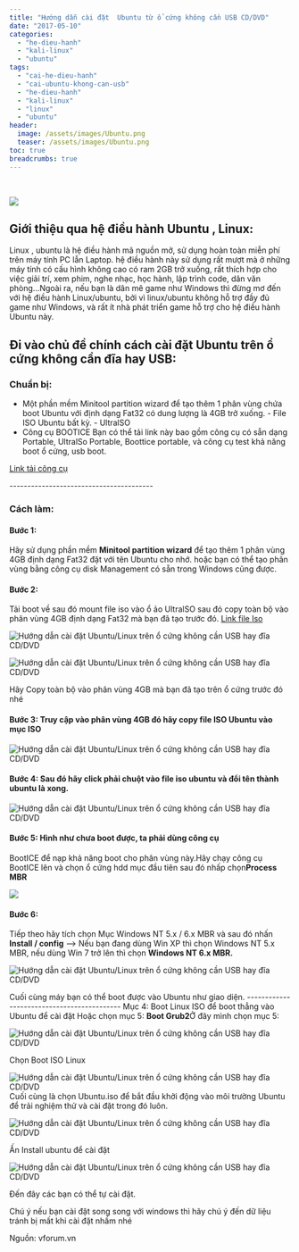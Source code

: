 ```yaml
---
title: "Hướng dẫn cài đặt  Ubuntu từ ổ cứng không cần USB CD/DVD"
date: "2017-05-10"
categories: 
  - "he-dieu-hanh"
  - "kali-linux"
  - "ubuntu"
tags: 
  - "cai-he-dieu-hanh"
  - "cai-ubuntu-khong-can-usb"
  - "he-dieu-hanh"
  - "kali-linux"
  - "linux"
  - "ubuntu"
header:
  image: /assets/images/Ubuntu.png
  teaser: /assets/images/Ubuntu.png
toc: true
breadcrumbs: true
---
```


 

![](/assets/images/Ubuntu.png)

## **Giới thiệu qua hệ điều hành Ubuntu , Linux:** 

Linux , ubuntu là hệ điều hành mã nguồn mở, sử dụng hoàn toàn miễn phí trên máy tính PC lẫn Laptop. hệ điều hành này sử dụng rất mượt mà ở những máy tính có cấu hình không cao có ram 2GB trở xuống, rất thích hợp cho việc giải trí, xem phim, nghe nhạc, học hành, lập trình code, dân văn phòng...Ngoài ra, nếu bạn là dân mê game như Windows thì đừng mơ đến với hệ điều hành Linux/ubuntu, bởi vì linux/ubuntu không hỗ trợ đầy đủ game như Windows, và rất ít nhà phát triển game hỗ trợ cho hệ điều hành Ubuntu này.

## **Đi vào chủ đề chính cách cài đặt Ubuntu trên ổ cứng không cần đĩa hay USB:**

### **Chuẩn bị:**

- Một phần mềm Minitool partition wizard để tạo thêm 1 phân vùng chứa boot Ubuntu với định dạng Fat32 có dung lượng là 4GB trở xuống. - File ISO Ubuntu bất kỳ. - UltralSO
- Công cụ BOOTICE Bạn có thể tải link này bao gồm công cụ có sẵn dạng Portable, UltralSo Portable, Boottice portable, và công cụ test khả năng boot ổ cứng, usb boot.

[Link tải công cụ](https://drive.google.com/open?id=0B3FpmWUmd-t4Wm5jLWs5amRjTG8)

\----------------------------------------

### Cách làm: 

#### Bước 1: 

Hãy sử dụng phần mềm **Minitool partition wizard** để tạo thêm 1 phân vùng 4GB định dạng Fat32 đặt với tên Ubuntu cho nhớ. hoặc bạn có thể tạo phân vùng bằng công cụ disk Management có sẵn trong Windows cũng được.

#### Bước 2: 

Tải boot về sau đó mount file iso vào ổ ảo UltralSO sau đó copy toàn bộ vào phân vùng 4GB định dạng Fat32 mà bạn đã tạo trước đó. [Link file Iso](https://drive.google.com/open?id=0B3FpmWUmd-t4V2FuVUpENTNiaG8)

![Hướng dẫn cài đặt Ubuntu/Linux trên ổ cứng không cần USB hay đĩa CD/DVD](/assets/images/0000.png "0000")

![Hướng dẫn cài đặt Ubuntu/Linux trên ổ cứng không cần USB hay đĩa CD/DVD](/assets/images/000.png "000")

Hãy Copy toàn bộ vào phân vùng 4GB mà bạn đã tạo trên ổ cứng trước đó nhé

#### **Bước 3:** Truy cập vào phân vùng 4GB đó hãy copy file ISO Ubuntu vào mục ISO

![Hướng dẫn cài đặt Ubuntu/Linux trên ổ cứng không cần USB hay đĩa CD/DVD](/assets/images/116.png "11(6)")

#### **Bước 4:** Sau đó hãy click phải chuột vào file iso ubuntu và đổi tên thành **ubuntu** là xong.

![Hướng dẫn cài đặt Ubuntu/Linux trên ổ cứng không cần USB hay đĩa CD/DVD](/assets/images/221.png "22(1)")

#### **Bước 5:** Hình như chưa boot được, ta phải dùng công cụ

BootICE để nạp khả năng boot cho phân vùng này.Hãy chạy công cụ BootICE lên và chọn ổ cứng hdd mục đầu tiên sau đó nhấp chọn**Process MBR**

![](/assets/images/vforum.vn-252077-w2fuqfn.png)

#### **Bước 6:**

Tiếp theo hãy tích chọn Mục Windows NT 5.x / 6.x MBR và sau đó nhấn **Install / config** --> Nếu bạn đang dùng Win XP thì chọn Windows NT 5.x MBR, nếu dùng Win 7 trở lên thì chọn **Windows NT 6.x MBR.**

![Hướng dẫn cài đặt Ubuntu/Linux trên ổ cứng không cần USB hay đĩa CD/DVD](/assets/images/333.png "333")

Cuối cùng máy bạn có thể boot được vào Ubuntu như giao diện. ------------------------------------------- Mục 4: Boot Linux ISO để boot thẳng vào Ubuntu để cài đặt Hoặc chọn mục 5: **Boot Grub2**Ở đây mình chọn mục 5:

![Hướng dẫn cài đặt Ubuntu/Linux trên ổ cứng không cần USB hay đĩa CD/DVD](/assets/images/143.png "1(43)")

Chọn Boot ISO Linux

![Hướng dẫn cài đặt Ubuntu/Linux trên ổ cứng không cần USB hay đĩa CD/DVD](/assets/images/228.png "2(28)")Cuối cùng là chọn Ubuntu.iso để bắt đầu khởi động vào môi trường Ubuntu để trải nghiệm thử và cài đặt trong đó luôn.

![Hướng dẫn cài đặt Ubuntu/Linux trên ổ cứng không cần USB hay đĩa CD/DVD](/assets/images/323.png "3(23)")

Ấn Install ubuntu để cài đặt

![Hướng dẫn cài đặt Ubuntu/Linux trên ổ cứng không cần USB hay đĩa CD/DVD](/assets/images/screenshot-from-2016-06-10-09-18-26.png "screenshot from 2016 06 10 09 18 26")

Đến đây các bạn có thể tự cài đặt.

Chú ý nếu bạn cài đặt song song với windows thì hãy chú ý đến dữ liệu tránh bị mất khi cài đặt nhầm nhé

Nguồn: vforum.vn
